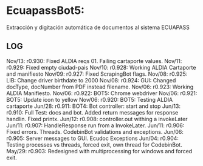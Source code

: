 # EcuapassBot5: 
Extracción y digitación automática de documentos al sistema ECUAPASS

## LOG
Nov/13: r0.930: Fixed ALDIA reqs 01. Failing cartaporte values. 
Nov/11: r0.929: Fixed empty ciudad-pais
Nov/10: r0.928: Working ALDIA Cartaporte and manifiesto
Nov/09: r0.927: Fixed ScrapingBot flags.
Nov/08: r0.925: LIB: Change driver birthdate to 2000
Nov/08: r0.924: GUI: Changed docType, docNumber from PDF instead filename.
Nov/06: r0.923: Working ALDIA Manifiesto.
Nov/06: r0.922: BOT5: Chrome webdriver
Nov/06: r0.921: BOT5: Update icon to yellow
Nov/06: r0.920: BOT5: Testing ALDIA cartaporte
Jun/28: r0.911: BOT4: Bot controller: start and stop
Jun/13: r0.910: Full Test: docs and bot. Added return messages for response handlin. Fixed printx.
Jun/12: r0.908: controller.out withing a invokeLater
Jun/11: r0.907: HandleResponse run from a InvokeLater.
Jun/11: r0.906: Fixed errors. Threads. CodebinBot validations and exceptions.
Jun/06: r0.905: Server messages to GUI. Ecudoc Exceptions 
Jun/04: r0.904: Testing processes vs threads, forced exit, own thread for CodebinBot.
May/29: r0.903: Redesigned with multiprocessing for windows and forced exit.


